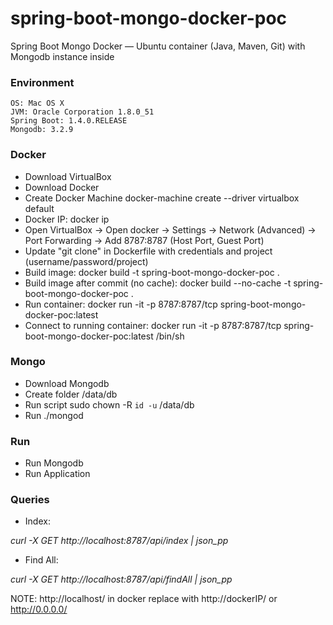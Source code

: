 # spring-boot-mongo-docker-poc
Spring Boot Mongo Docker — Ubuntu container (Java, Maven, Git) with Mongodb instance inside

### Environment

    OS: Mac OS X
    JVM: Oracle Corporation 1.8.0_51
    Spring Boot: 1.4.0.RELEASE
    Mongodb: 3.2.9

### Docker
* Download VirtualBox
* Download Docker
* Create Docker Machine
    docker-machine create --driver virtualbox default
* Docker IP:
    docker ip
* Open VirtualBox -> Open docker -> Settings -> Network (Advanced) 
    -> Port Forwarding -> Add 8787:8787 (Host Port, Guest Port)
* Update "git clone" in Dockerfile with credentials and project (username/password/project)
* Build image: 
    docker build -t spring-boot-mongo-docker-poc .
* Build image after commit (no cache):
    docker build --no-cache -t spring-boot-mongo-docker-poc .
* Run container: 
    docker run -it -p 8787:8787/tcp spring-boot-mongo-docker-poc:latest
* Connect to running container: 
    docker run -it -p 8787:8787/tcp spring-boot-mongo-docker-poc:latest /bin/sh
    
### Mongo
* Download Mongodb
* Create folder /data/db
* Run script 
    sudo chown -R `id -u` /data/db
* Run ./mongod


### Run
* Run Mongodb
* Run Application

### Queries

* Index:

*curl -X GET http://localhost:8787/api/index | json_pp*

* Find All:

*curl -X GET http://localhost:8787/api/findAll | json_pp*

NOTE: http://localhost/ in docker replace with http://dockerIP/ or http://0.0.0.0/
